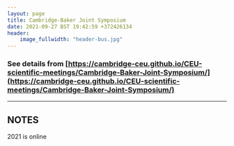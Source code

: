 ```yaml
---
layout: page
title: Cambridge-Baker Joint Symposium
date: 2021-09-27 BST 19:42:59 +372426134
header:
    image_fullwidth: "header-bus.jpg"
---
```


### See details from [https://cambridge-ceu.github.io/CEU-scientific-meetings/Cambridge-Baker-Joint-Symposium/](https://cambridge-ceu.github.io/CEU-scientific-meetings/Cambridge-Baker-Joint-Symposium/)

<!--more-->

---

## NOTES

2021 is online
